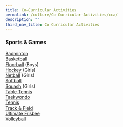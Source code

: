 ```yaml
---
title: Co–Curricular Activities
permalink: /culture/Co-Curricular-Activities/cca/
description: ""
third_nav_title: Co Curricular Activities
---
```

### Sports & Games
[Badminton](/culture/Co-Curricular-Activities/badminton/)   
[Basketball](/culture/Co-Curricular-Activities/basketball/)   
[Floorball](/culture/Co-Curricular-Activities/floorball/) (Boys)   
[Hockey](/culture/Co-Curricular-Activities/hockey/) (Girls)  
[Netball](/culture/Co-Curricular-Activities/netball/) (Girls)   
[Softball](/culture/Co-Curricular-Activities/softball/)  
[Squash](/culture/Co-Curricular-Activities/squash/)   (Girls)  
[Table Tennis](/culture/Co-Curricular-Activities/table-tennis/)  
[Taekwondo](/culture/Co-Curricular-Activities/taekwondo/)  
[Tennis](/culture/Co-Curricular-Activities/tennis/)  
[Track & Field](/culture/Co-Curricular-Activities/track-and-field/)  
[Ultimate Frisbee](/culture/Co-Curricular-Activities/ultimate-frisbee/)  
[Volleyball](/culture/Co-Curricular-Activities/volleyball/)

